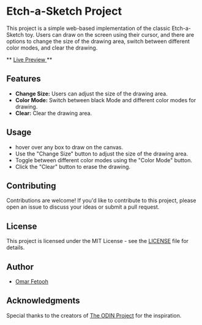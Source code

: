 
# Etch-a-Sketch Project

This project is a simple web-based implementation of the classic Etch-a-Sketch toy. Users can draw on the screen using their cursor, and there are options to change the size of the drawing area, switch between different color modes, and clear the drawing.

** <a href="https://omar-fetooh.github.io/Etch-a-Sketch/">Live Preview </a>**

## Features
- **Change Size:** Users can adjust the size of the drawing area.
- **Color Mode:** Switch between black Mode and different color modes for drawing.
- **Clear:** Clear the drawing area.

## Usage
- hover over any box to draw on the canvas.
- Use the "Change Size" button to adjust the size of the drawing area.
- Toggle between different color modes using the "Color Mode" button.
- Click the "Clear" button to erase the drawing.

## Contributing
Contributions are welcome! If you'd like to contribute to this project, please open an issue to discuss your ideas or submit a pull request.

## License
This project is licensed under the MIT License - see the [LICENSE](MITLicense.md) file for details.

## Author
- [Omar Fetooh](https://github.com/Omar-Fetooh)

## Acknowledgments
Special thanks to the creators of <a href="https://www.theodinproject.com/">The ODIN Project</a> for the inspiration.
